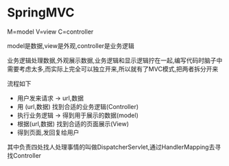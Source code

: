 # SpringMVC


M=model V=view C=controller

model是数据,view是外观,controller是业务逻辑

业务逻辑处理数据,外观展示数据,业务逻辑和显示逻辑拧在一起,编写代码时脑子中需要考虑太多,而实际上完全可以独立开来,所以就有了MVC模式,把两者拆分开来



流程如下
- 用户发来请求 -> url,数据
- 用 (url,数据) 找到合适的业务逻辑(Controller)
- 执行业务逻辑 -> 得到用于展示的数据(model)
- 根据(url,数据) 找到合适的页面展示(View)
- 得到页面,发回复给用户

其中负责四处找人处理事情的叫做DispatcherServlet,通过HandlerMapping去寻找Controller